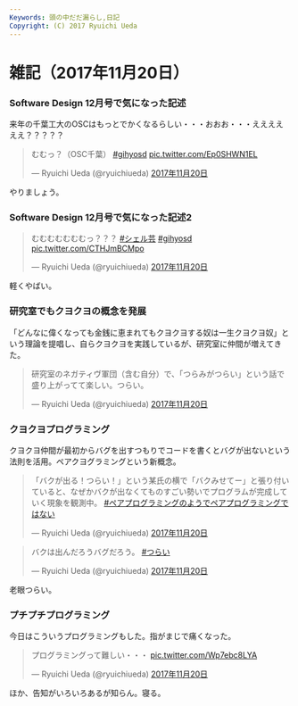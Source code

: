 ```yaml
---
Keywords: 頭の中だだ漏らし,日記
Copyright: (C) 2017 Ryuichi Ueda
---
```


# 雑記（2017年11月20日）

### Software Design 12月号で気になった記述

来年の千葉工大のOSCはもっとでかくなるらしい・・・おおお・・・ええええええ？？？？？

<blockquote class="twitter-tweet" data-lang="ja"><p lang="ja" dir="ltr">むむっ？（OSC千葉） <a href="https://twitter.com/hashtag/gihyosd?src=hash&amp;ref_src=twsrc%5Etfw">#gihyosd</a> <a href="https://t.co/Ep0SHWN1EL">pic.twitter.com/Ep0SHWN1EL</a></p>&mdash; Ryuichi Ueda (@ryuichiueda) <a href="https://twitter.com/ryuichiueda/status/932450932750561280?ref_src=twsrc%5Etfw">2017年11月20日</a></blockquote>
<script async src="https://platform.twitter.com/widgets.js" charset="utf-8"></script>

やりましょう。


### Software Design 12月号で気になった記述2


<blockquote class="twitter-tweet" data-lang="ja"><p lang="ja" dir="ltr">むむむむむむむっ？？？ <a href="https://twitter.com/hashtag/%E3%82%B7%E3%82%A7%E3%83%AB%E8%8A%B8?src=hash&amp;ref_src=twsrc%5Etfw">#シェル芸</a> <a href="https://twitter.com/hashtag/gihyosd?src=hash&amp;ref_src=twsrc%5Etfw">#gihyosd</a> <a href="https://t.co/CTHJmBCMpo">pic.twitter.com/CTHJmBCMpo</a></p>&mdash; Ryuichi Ueda (@ryuichiueda) <a href="https://twitter.com/ryuichiueda/status/932451088694853635?ref_src=twsrc%5Etfw">2017年11月20日</a></blockquote>
<script async src="https://platform.twitter.com/widgets.js" charset="utf-8"></script>

軽くやばい。


### 研究室でもクヨクヨの概念を発展

「どんなに偉くなっても金銭に恵まれてもクヨクヨする奴は一生クヨクヨ奴」という理論を提唱し、自らクヨクヨを実践しているが、研究室に仲間が増えてきた。

<blockquote class="twitter-tweet" data-lang="ja"><p lang="ja" dir="ltr">研究室のネガティヴ軍団（含む自分）で、「つらみがつらい」という話で盛り上がってて楽しい。つらい。</p>&mdash; Ryuichi Ueda (@ryuichiueda) <a href="https://twitter.com/ryuichiueda/status/932524731772706816?ref_src=twsrc%5Etfw">2017年11月20日</a></blockquote>
<script async src="https://platform.twitter.com/widgets.js" charset="utf-8"></script>

### クヨクヨプログラミング

クヨクヨ仲間が最初からバグを出すつもりでコードを書くとバグが出ないという法則を活用。ペアクヨグラミングという新概念。

<blockquote class="twitter-tweet" data-lang="ja"><p lang="ja" dir="ltr">「バクが出る！つらい！」という某氏の横で「バクみせてー」と張り付いていると、なぜかバクが出なくてものすごい勢いでプログラムが完成していく現象を観測中。 <a href="https://twitter.com/hashtag/%E3%83%9A%E3%82%A2%E3%83%97%E3%83%AD%E3%82%B0%E3%83%A9%E3%83%9F%E3%83%B3%E3%82%B0%E3%81%AE%E3%82%88%E3%81%86%E3%81%A7%E3%83%9A%E3%82%A2%E3%83%97%E3%83%AD%E3%82%B0%E3%83%A9%E3%83%9F%E3%83%B3%E3%82%B0%E3%81%A7%E3%81%AF%E3%81%AA%E3%81%84?src=hash&amp;ref_src=twsrc%5Etfw">#ペアプログラミングのようでペアプログラミングではない</a></p>&mdash; Ryuichi Ueda (@ryuichiueda) <a href="https://twitter.com/ryuichiueda/status/932529225029992448?ref_src=twsrc%5Etfw">2017年11月20日</a></blockquote>
<script async src="https://platform.twitter.com/widgets.js" charset="utf-8"></script>

<blockquote class="twitter-tweet" data-lang="ja"><p lang="ja" dir="ltr">バクは出んだろうバグだろう。 <a href="https://twitter.com/hashtag/%E3%81%A4%E3%82%89%E3%81%84?src=hash&amp;ref_src=twsrc%5Etfw">#つらい</a></p>&mdash; Ryuichi Ueda (@ryuichiueda) <a href="https://twitter.com/ryuichiueda/status/932530526845485056?ref_src=twsrc%5Etfw">2017年11月20日</a></blockquote>
<script async src="https://platform.twitter.com/widgets.js" charset="utf-8"></script>

老眼つらい。


### プチプチプログラミング

今日はこういうプログラミングもした。指がまじで痛くなった。

<blockquote class="twitter-tweet" data-lang="ja"><p lang="ja" dir="ltr">プログラミングって難しい・・・ <a href="https://t.co/Wp7ebc8LYA">pic.twitter.com/Wp7ebc8LYA</a></p>&mdash; Ryuichi Ueda (@ryuichiueda) <a href="https://twitter.com/ryuichiueda/status/932482417041932288?ref_src=twsrc%5Etfw">2017年11月20日</a></blockquote>
<script async src="https://platform.twitter.com/widgets.js" charset="utf-8"></script>



ほか、告知がいろいろあるが知らん。寝る。
